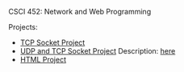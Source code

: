 CSCI 452: Network and Web Programming

Projects:

* [TCP Socket Project](https://github.com/sammanthp007/socket-programming-modified-echo)
* [UDP and TCP Socket Project](https://github.com/sammanthp007/UDP-Socket-in-C)
Description: [here](classfiles/spring2017/nwp/html.pdf)
* [HTML Project](https://github.com/sammanthp007/Grandmas-Lemon-Meringue-Pie-Website)

